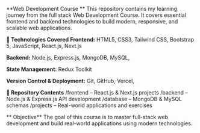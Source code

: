 **Web Development Course **
This repository contains my learning journey from the full stack Web Development Course. It covers essential frontend and backend technologies to build modern, responsive, and scalable web applications.

**📌 Technologies Covered**
**Frontend:**
HTML5, CSS3, Tailwind CSS, 
Bootstrap 5, JavaScript, React.js, Next.js

**Backend:**
Node.js, Express.js, MongoDB, MySQL,

**State Management:**
Redux Toolkit

**Version Control & Deployment:**
Git, GitHub, Vercel,

**📂 Repository Contents**
/frontend – React.js & Next.js projects
/backend – Node.js & Express.js API development
/database – MongoDB & MySQL schemas
/projects – Real-world applications and exercises

** Objective**
The goal of this course is to master full-stack web development and build real-world applications using modern technologies.
